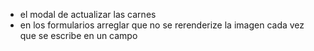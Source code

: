 * el modal de actualizar las carnes
* en los formularios arreglar que no se rerenderize la imagen cada vez que se escribe en un campo